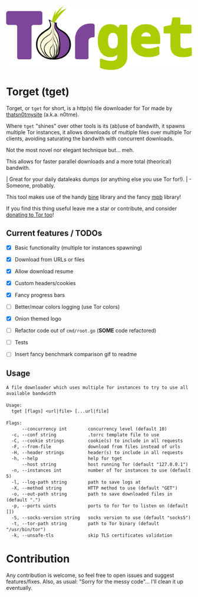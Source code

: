 ![torget logo](.images/logo.png "torget by thatsn0tmysite")

# Torget (tget)

Torget, or `tget` for short, is a http(s) file downloader for Tor made by [thatsn0tmysite](https://thatsn0tmy.site) (a.k.a. n0tme). 

Where `tget` "shines" over other tools is its (ab)use of bandwith, it spawns multiple Tor instances, it allows downloads of multiple files over multiple Tor clients, avoiding saturating the bandwith with concurrent downloads. 

Not the most novel nor elegant technique but... meh.

This allows for faster parallel downloads and a more total (theorical) bandwith.

| Great for your daily dataleaks dumps (or anything else you use Tor for!).
| - Someone, probably.

This tool makes use of the handy [bine](https://github.com/cretz/bine) library and the fancy [mpb](https://github.com/vbauerster/mpb) library!

If you find this thing useful leave me a star or contribute, and consider [donating to Tor too](https://donate.torproject.org/)!

## Current features / TODOs
- [x] Basic functionality (multiple tor instances spawning)
- [x] Download from URLs or files
- [x] Allow download resume
- [x] Custom headers/cookies
- [x] Fancy progress bars
- [ ] Better/moar colors logging (use Tor colors)
- [x] Onion themed logo
- [ ] Refactor code out of `cmd/root.go` (**SOME** code refactored)
- [ ] Tests
- [ ] Insert fancy benchmark comparison gif to readme


## Usage
```
A file downloader which uses multiple Tor instances to try to use all available bandwidth

Usage:
  tget [flags] <url|file> [...url|file]

Flags:
      --concurrency int        concurrency level (default 10)
  -c, --conf string            .torrc template file to use
  -C, --cookie strings         cookie(s) to include in all requests
  -F, --from-file              download from files instead of urls
  -H, --header strings         header(s) to include in all requests
  -h, --help                   help for tget
      --host string            host running Tor (default "127.0.0.1")
  -n, --instances int          number of Tor instances to use (default 5)
  -l, --log-path string        path to save logs at
  -X, --method string          HTTP method to use (default "GET")
  -o, --out-path string        path to save downloaded files in (default ".")
  -p, --ports uints            ports to for Tor to listen on (default [])
  -S, --socks-version string   socks version to use (default "socks5")
  -t, --tor-path string        path to Tor binary (default "/usr/bin/tor")
  -k, --unsafe-tls             skip TLS certificates validation

```

# Contribution
Any contribution is welcome, so feel free to open issues and suggest features/fixes. 
Also, as usual: "Sorry for the messy code"... I'll clean it up eventually.